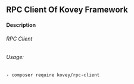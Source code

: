 ## RPC Client Of Kovey Framework
#### Description
###### RPC Client
###### Usage:
    - composer require kovey/rpc-client
